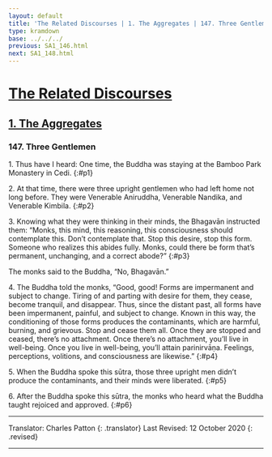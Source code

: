 ```yaml
---
layout: default
title: 'The Related Discourses | 1. The Aggregates | 147. Three Gentlemen'
type: kramdown
base: ../../../
previous: SA1_146.html
next: SA1_148.html
---
```


# [The Related Discourses](../index.html)
## [1. The Aggregates](index.html)
### 147. Three Gentlemen

1\. Thus have I heard: One time, the Buddha was staying at the Bamboo Park Monastery in Cedi.
{:#p1}

2\. At that time, there were three upright gentlemen who had left home not long before. They were Venerable Aniruddha, Venerable Nandika, and Venerable Kimbila.
{:#p2}

3\. Knowing what they were thinking in their minds, the Bhagavān instructed them: “Monks, this mind, this reasoning, this consciousness should contemplate this. Don’t contemplate that. Stop this desire, stop this form. Someone who realizes this abides fully. Monks, could there be form that’s permanent, unchanging, and a correct abode?”
{:#p3}

The monks said to the Buddha, “No, Bhagavān.”

4\. The Buddha told the monks, “Good, good! Forms are impermanent and subject to change. Tiring of and parting with desire for them, they cease, become tranquil, and disappear. Thus, since the distant past, all forms have been impermanent, painful, and subject to change. Known in this way, the conditioning of those forms produces the contaminants, which are harmful, burning, and grievous. Stop and cease them all. Once they are stopped and ceased, there’s no attachment. Once there’s no attachment, you’ll live in well-being. Once you live in well-being, you’ll attain parinirvāṇa. Feelings, perceptions, volitions, and consciousness are likewise.”
{:#p4}

5\. When the Buddha spoke this sūtra, those three upright men didn’t produce the contaminants, and their minds were liberated.
{:#p5}

6\. After the Buddha spoke this sūtra, the monks who heard what the Buddha taught rejoiced and approved.
{:#p6}

---

Translator: Charles Patton
{: .translator}
Last Revised: 12 October 2020
{: .revised}

---